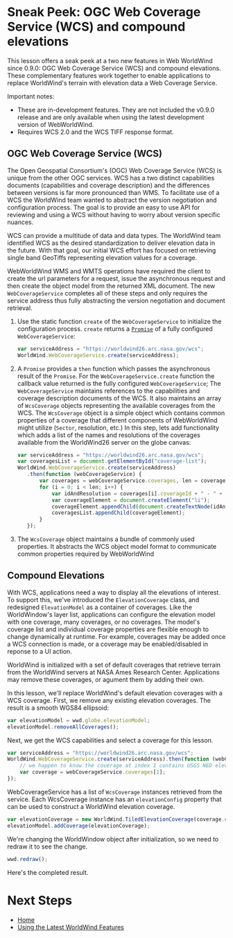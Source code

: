 <style>
    iframe {
        width: 100 vw;
        height: 700px;
    }
</style>
# Sneak Peek: OGC Web Coverage Service (WCS) and compound elevations

This lesson offers a seak peek at a two new features in Web WorldWind since 0.9.0: OGC Web Coverage Service (WCS) and compound elevations. These complementary features work together to enable applications to replace WorldWind's terrain with elevation data a Web Coverage Service. 

Important notes:
* These are in-development features. They are not included the v0.9.0 release and are only available when using the latest development version of WebWorldWind.
* Requires WCS 2.0 and the WCS TIFF response format.

## OGC Web Coverage Service (WCS)

The Open Geospatial Consortium's (OGC) Web Coverage Service (WCS) is unique from the other OGC services. WCS has a two distinct capabilities documents (capabilities and coverage description) and the differences between versions is far more pronounced than WMS. To facilitate use of a WCS the WorldWind team wanted to abstract the version negotiation and configuration process. The goal is to provide an easy to use API for reviewing and using a WCS without having to worry about version specific nuances.

WCS can provide a multitude of data and data types. The WorldWind team identified WCS as the desired standardization to deliver elevation data in the future. With that goal, our initial WCS effort has focused on retrieving single band GeoTiffs representing elevation values for a coverage.

WebWorldWind WMS and WMTS operations have required the client to create the url parameters for a request, issue the asynchronous request and then create the object model from the returned XML document. The new `WebCoverageService` completes all of these steps and only requires the service address thus fully abstracting the version negotiation and document retrieval.

1. Use the static function `create` of the `WebCoverageService` to initialize the configuration process. `create` returns a [`Promise`](https://developer.mozilla.org/en-US/docs/Web/JavaScript/Reference/Global_Objects/Promise) of a fully configured `WebCoverageService`:

    ```javascript
    var serviceAddress = "https://worldwind26.arc.nasa.gov/wcs";
    WorldWind.WebCoverageService.create(serviceAddress);
    ```
    
2. A `Promise` provides a `then` function which passes the asynchronous result of the `Promise`. For the `WebCoverageService.create` function the callback value returned is the fully configured `WebCoverageService`; The `WebCoverageService` maintains references to the capabilities and coverage description documents of the WCS. It also maintains an array of `WcsCoverage` objects representing the available coverages from the WCS. The `WcsCoverage` object is a simple object which contains common properties of a coverage that different components of WebWorldWind might utilize (`Sector`, resolution, etc.) In this step, lets add functionality which adds a list of the names and resolutions of the coverages available from the WorldWind26 server on the globe canvas:

    ```javascript
    var serviceAddress = "https://worldwind26.arc.nasa.gov/wcs";
    var coveragesList = document.getElementById("coverage-list");
    WorldWind.WebCoverageService.create(serviceAddress)
       .then(function (webCoverageService) {
           var coverages = webCoverageService.coverages, len = coverages.length, i;
           for (i = 0; i < len; i++) {
               var idAndResolution = coverages[i].coverageId + " - " + coverages[i].resolution;
               var coverageElement = document.createElement("li");
               coverageElement.appendChild(document.createTextNode(idAndResolution));
               coveragesList.appendChild(coverageElement);
           }
       });
    ```

    <script async src="//jsfiddle.net/nasazach/3j3zx43k/embed/"></script>

3. The `WcsCoverage` object maintains a bundle of commonly used properties. It abstracts the WCS object model format to communicate common properties required by WebWorldWind

## Compound Elevations

With WCS, applications need a way to display all the elevations of interest. To support this, we've introduced the `ElevationCoverage` class, and redesigned `ElevationModel` as a container of coverages. Like the WorldWindow's layer list, applications can configure the elevation model with one coverage, many coverages, or no coverages. The model's coverage list and individual coverage properties are flexible enough to change dynamically at runtime. For example, coverages may be added once a WCS connection is made, or a coverage may be enabled/disabled in reponse to a UI action.

WorldWind is initialized with a set of default coverages that retrieve terrain from the WorldWind servers at NASA Ames Research Center. Applications may remove these coverages, or agument them by adding their own.

In this lesson, we'll replace WorldWind's default elevation coverages with a WCS coverage. First, we remove any existing elevation coverages. The result is a smooth WGS84 ellipsoid:

```javascript
var elevationModel = wwd.globe.elevationModel;
elevationModel.removeAllCoverages();
```

Next, we get the WCS capabilities and select a coverage for this lesson.

```javascript
var serviceAddress = "https://worldwind26.arc.nasa.gov/wcs";
WorldWind.WebCoverageService.create(serviceAddress).then(function (webCoverageService) {
    // we happen to know the coverage at index 1 contains USGS NED elevations; your application will likely look for a specific coverage by name, or let the user choose the coverage
    var coverage = webCoverageService.coverages[1];
});
```

WebCoverageService has a list of `WcsCoverage` instances retrieved from the service. Each WcsCoverage instance has an `elevationConfig` property that can be used to construct a WorldWind elevation coverage.

```javascript
var elevationCoverage = new WorldWind.TiledElevationCoverage(coverage.elevationConfig);
elevationModel.addCoverage(elevationCoverage);
```

We're changing the WorldWindow object after initialization, so we need to redraw it to see the change.

```javascript
wwd.redraw();
```

Here's the completed result.

<script async src="//jsfiddle.net/pdavidc/cexmpd1y/embed/"></script>

# Next Steps
    
* [Home](../../)
* [Using the Latest WorldWind Features](latest-features.html)
